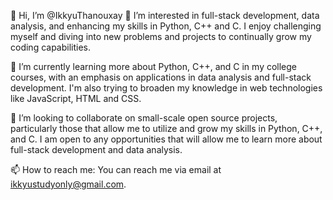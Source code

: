 👋 Hi, I’m @IkkyuThanouxay
👀 I’m interested in full-stack development, data analysis, and enhancing my skills in Python, C++ and C. I enjoy challenging myself and diving into new problems and projects to continually grow my coding capabilities.

🌱 I’m currently learning more about Python, C++, and C in my college courses, with an emphasis on applications in data analysis and full-stack development. I'm also trying to broaden my knowledge in web technologies like JavaScript, HTML and CSS.

💞️ I’m looking to collaborate on small-scale open source projects, particularly those that allow me to utilize and grow my skills in Python, C++, and C. I am open to any opportunities that will allow me to learn more about full-stack development and data analysis.

📫 How to reach me: You can reach me via email at ikkyustudyonly@gmail.com.
